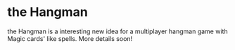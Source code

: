 the Hangman
=======

the Hangman is a interesting new idea for a multiplayer hangman game with Magic cards' like spells. More details soon!
